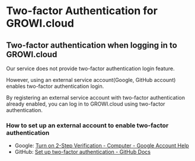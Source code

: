 # Two-factor Authentication for GROWI.cloud

## Two-factor authentication when logging in to GROWI.cloud

  Our service does not provide two-factor authentication login feature.

  However, using an external service account(Google, GitHub account) enables two-factor authentication login.

  By registering an external service account with two-factor authentication already enabled,
  you can log in to GROWI.cloud using two-factor authentication.

### How to set up an external account to enable two-factor authentication

- Google: [Turn on 2-Step Verification - Computer - Google Account Help](https://support.google.com/accounts/answer/185839)
- GitHub: [Set up two-factor authentication - GitHub Docs](https://docs.github.com/ja/authentication/securing-your-account-with-two-factor-authentication-2fa/configuring-two-factor-authentication)
